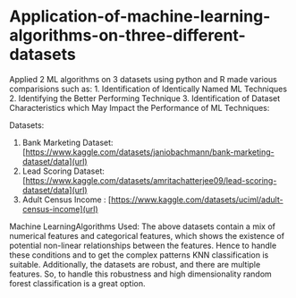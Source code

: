 # Application-of-machine-learning-algorithms-on-three-different-datasets
Applied 2 ML algorithms on 3 datasets using python and R made various comparisions such as: 1. Identification of Identically Named ML Techniques 2. Identifying the Better Performing Technique 3. Identification of Dataset Characteristics which May Impact the Performance of ML Techniques:


Datasets:
1. Bank Marketing Dataset: [https://www.kaggle.com/datasets/janiobachmann/bank-marketing-dataset/data](url)
2. Lead Scoring Dataset: [https://www.kaggle.com/datasets/amritachatterjee09/lead-scoring-dataset/data](url)
3. Adult Census Income : [https://www.kaggle.com/datasets/uciml/adult-census-income](url)

Machine LearningAlgorithms Used:
The above datasets contain a mix of numerical features and categorical features, which shows the
existence of potential non-linear relationships between the features. Hence to handle these conditions and
to get the complex patterns KNN classification is suitable. Additionally, the datasets are robust, and there
are multiple features. So, to handle this robustness and high dimensionality random forest classification is
a great option.
